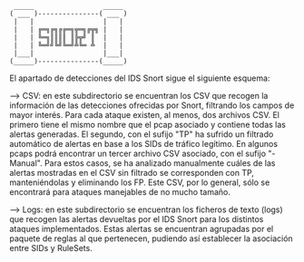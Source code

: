      _____                 _____ 
    ( ___ )---------------( ___ )
     |   |                 |   | 
     |   | ╔═╗╔╗╔╔═╗╦═╗╔╦╗ |   | 
     |   | ╚═╗║║║║ ║╠╦╝ ║  |   | 
     |   | ╚═╝╝╚╝╚═╝╩╚═ ╩  |   | 
     |___|                 |___| 
    (_____)---------------(_____)

El apartado de detecciones del IDS Snort sigue el siguiente esquema:

--> CSV: en este subdirectorio se encuentran los CSV que recogen la información de las detecciones ofrecidas por Snort, filtrando los campos de mayor interés. Para cada ataque existen, al menos, dos archivos CSV. El primero tiene el mismo nombre que el pcap asociado y contiene todas las alertas generadas. El segundo, con el sufijo "TP" ha sufrido un filtrado automático de alertas en base a los SIDs de tráfico legítimo. En algunos pcaps podrá encontrar un tercer archivo CSV asociado, con el sufijo "-Manual". Para estos casos, se ha analizado manualmente cuáles de las alertas mostradas en el CSV sin filtrado se corresponden con TP, manteniéndolas y eliminando los FP. Este CSV, por lo general, sólo se encontrará para ataques manejables de no mucho tamaño.

--> Logs: en este subdirectorio se encuentran los ficheros de texto (logs) que recogen las alertas devueltas por el IDS Snort para los distintos ataques implementados. 
Estas alertas se encuentran agrupadas por el paquete de reglas al que pertenecen, pudiendo así establecer la asociación entre SIDs y RuleSets.
